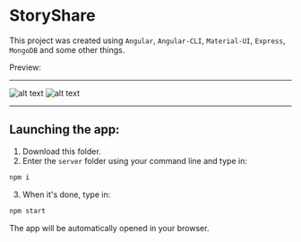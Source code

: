 # StoryShare

This project was created using <code>Angular</code>, <code>Angular-CLI</code>, <code>Material-UI</code>, <code>Express</code>, <code>MongoDB</code> and some other things.

Preview:
<hr/>

![alt text](http://i99.fastpic.ru/big/2018/0129/34/03305666cfad070d1bab9d719cd25734.jpg)
![alt text](http://i99.fastpic.ru/big/2018/0129/ec/f577f2edd5d8b1a7115c9677ed185cec.jpg)

<hr/>

<h2>Launching the app:</h2>

1. Download this folder.
2. Enter the <code>server</code> folder using your command line and type in:
```bash
npm i
```
3. When it's done, type in:
```bash
npm start
```
The app will be automatically opened in your browser.
